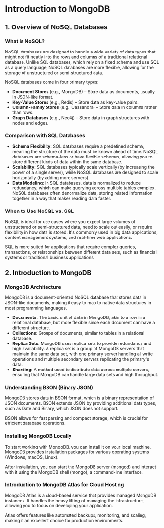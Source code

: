 # Introduction to MongoDB

## 1. Overview of NoSQL Databases

### What is NoSQL?

NoSQL databases are designed to handle a wide variety of data types that might not fit neatly into the rows and columns of a traditional relational database. Unlike SQL databases, which rely on a fixed schema and use SQL as a query language, NoSQL databases are more flexible, allowing for the storage of unstructured or semi-structured data.

NoSQL databases come in four primary types:

- **Document Stores** (e.g., MongoDB) – Store data as documents, usually in JSON-like format.
- **Key-Value Stores** (e.g., Redis) – Store data as key-value pairs.
- **Column-Family Stores** (e.g., Cassandra) – Store data in columns rather than rows.
- **Graph Databases** (e.g., Neo4j) – Store data in graph structures with nodes and edges.

### Comparison with SQL Databases

- **Schema Flexibility**: SQL databases require a predefined schema, meaning the structure of the data must be known ahead of time. NoSQL databases are schema-less or have flexible schemas, allowing you to store different kinds of data within the same database.
- **Scalability**: SQL databases typically scale vertically (by increasing the power of a single server), while NoSQL databases are designed to scale horizontally (by adding more servers).
- **Data Modeling**: In SQL databases, data is normalized to reduce redundancy, which can make querying across multiple tables complex. NoSQL databases often denormalize data, storing related information together in a way that makes reading data faster.

### When to Use NoSQL vs. SQL

NoSQL is ideal for use cases where you expect large volumes of unstructured or semi-structured data, need to scale out easily, or require flexibility in how data is stored. It's commonly used in big data applications, content management systems, and real-time web applications.

SQL is more suited for applications that require complex queries, transactions, or relationships between different data sets, such as financial systems or traditional business applications.

## 2. Introduction to MongoDB

### MongoDB Architecture

MongoDB is a document-oriented NoSQL database that stores data in JSON-like documents, making it easy to map to native data structures in most programming languages.

- **Documents**: The basic unit of data in MongoDB, akin to a row in a relational database, but more flexible since each document can have a different structure.
- **Collections**: Groups of documents, similar to tables in a relational database.
- **Replica Sets**: MongoDB uses replica sets to provide redundancy and high availability. A replica set is a group of MongoDB servers that maintain the same data set, with one primary server handling all write operations and multiple secondary servers replicating the primary's data.
- **Sharding**: A method used to distribute data across multiple servers, ensuring that MongoDB can handle large data sets and high throughput.

### Understanding BSON (Binary JSON)

MongoDB stores data in BSON format, which is a binary representation of JSON documents. BSON extends JSON by providing additional data types, such as Date and Binary, which JSON does not support.

BSON allows for fast parsing and compact storage, which is crucial for efficient database operations.

### Installing MongoDB Locally

To start working with MongoDB, you can install it on your local machine. MongoDB provides installation packages for various operating systems (Windows, macOS, Linux).

After installation, you can start the MongoDB server (mongod) and interact with it using the MongoDB shell (mongo), a command-line interface.

### Introduction to MongoDB Atlas for Cloud Hosting

MongoDB Atlas is a cloud-based service that provides managed MongoDB instances. It handles the heavy lifting of managing the infrastructure, allowing you to focus on developing your application.

Atlas offers features like automated backups, monitoring, and scaling, making it an excellent choice for production environments.